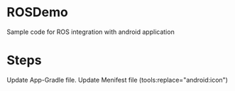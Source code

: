 # ROSDemo
Sample code for ROS integration with android application

# Steps
Update App-Gradle file. 
Update Menifest file (tools:replace="android:icon")

